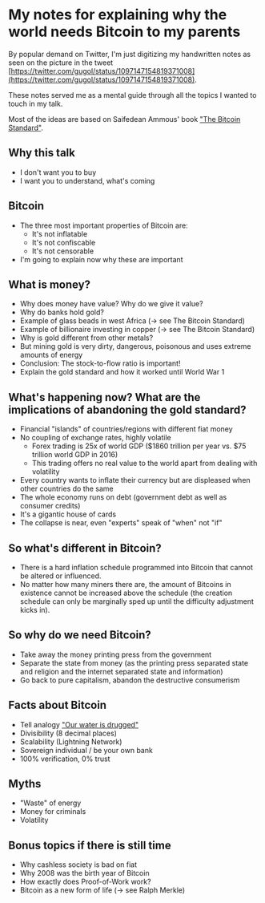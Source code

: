 # My notes for explaining why the world needs Bitcoin to my parents

By popular demand on Twitter, I'm just digitizing my handwritten notes as seen on
the picture in the tweet
[https://twitter.com/gugol/status/1097147154819371008](https://twitter.com/gugol/status/1097147154819371008).

These notes served me as a mental guide through all the topics I wanted to touch in my talk.

Most of the ideas are based on Saifedean Ammous' book
["The Bitcoin Standard"](https://www.amazon.com/Bitcoin-Standard-Decentralized-Alternative-Central/dp/1119473861).

## Why this talk
* I don't want you to buy
* I want you to understand, what's coming

## Bitcoin
* The three most important properties of Bitcoin are:
  * It's not inflatable
  * It's not confiscable
  * It's not censorable
* I'm going to explain now why these are important

## What is money?
* Why does money have value? Why do we give it value?
* Why do banks hold gold?
* Example of glass beads in west Africa (-> see The Bitcoin Standard)
* Example of billionaire investing in copper (-> see The Bitcoin Standard)
* Why is gold different from other metals?
* But mining gold is very dirty, dangerous, poisonous and uses extreme amounts of energy
* Conclusion: The stock-to-flow ratio is important!
* Explain the gold standard and how it worked until World War 1

## What's happening now? What are the implications of abandoning the gold standard?
* Financial "islands" of countries/regions with different fiat money
* No coupling of exchange rates, highly volatile
  * Forex trading is 25x of world GDP ($1860 trillion per year vs. $75 trillion world GDP in 2016)
  * This trading offers no real value to the world apart from dealing with volatility
* Every country wants to inflate their currency but are displeased when other countries do the same
* The whole economy runs on debt (government debt as well as consumer credits)
* It's a gigantic house of cards
* The collapse is near, even "experts" speak of "when" not "if"

## So what's different in Bitcoin?
* There is a hard inflation schedule programmed into Bitcoin that cannot be altered or influenced.
* No matter how many miners there are, the amount of Bitcoins in existence cannot be increased above the
  schedule (the creation schedule can only be marginally sped up until the difficulty adjustment kicks in).

## So why do we need Bitcoin?
* Take away the money printing press from the government
* Separate the state from money (as the printing press separated state and religion and the internet separated
  state and information)
* Go back to pure capitalism, abandon the destructive consumerism

## Facts about Bitcoin
* Tell analogy ["Our water is drugged"](analogy-our-water-is-drugged.md)
* Divisibility (8 decimal places)
* Scalability (Lightning Network)
* Sovereign individual / be your own bank
* 100% verification, 0% trust

## Myths
* "Waste" of energy
* Money for criminals
* Volatility

## Bonus topics if there is still time
* Why cashless society is bad on fiat
* Why 2008 was the birth year of Bitcoin
* How exactly does Proof-of-Work work?
* Bitcoin as a new form of life (-> see Ralph Merkle)
